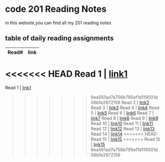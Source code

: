 # code 201 Reading Notes

in this website,you can find all my 201 reading notes

## table of daily reading assignments 

Read#  | link
-----------|----------
<<<<<<< HEAD
Read 1     | [link1]()
=======
Read 1     | [link1](https://laith-2020.github.io/reading-notes/clas01)
>>>>>>> 6ea561ad7a756b795ef1d119001d06bfe2672159
Read 2     | [link2]()
Read 3     | [link3]()
Read 4     | [link4]()
Read 5     | [link5]()
Read 6     | [link6]()
Read 7     | [link7]()
Read 8     | [link8]()
Read 9     | [link9]()
Read 10    | [link10]()
Read 11    | [link11]()
Read 12    | [link12]()
Read 13    | [link13]()
Read 14    | [link14]()
<<<<<<< HEAD
Read 15     | [link15]()
=======
Read 15    | [link15]()
>>>>>>> 6ea561ad7a756b795ef1d119001d06bfe2672159
